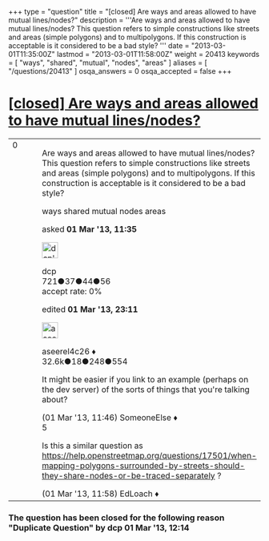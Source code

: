 +++
type = "question"
title = "[closed] Are ways and areas allowed to have mutual lines/nodes?"
description = '''Are ways and areas allowed to have mutual lines/nodes? This question refers to simple constructions like streets and areas (simple polygons) and to multipolygons.  If this construction is acceptable is it considered to be a bad style?  '''
date = "2013-03-01T11:35:00Z"
lastmod = "2013-03-01T11:58:00Z"
weight = 20413
keywords = [ "ways", "shared", "mutual", "nodes", "areas" ]
aliases = [ "/questions/20413" ]
osqa_answers = 0
osqa_accepted = false
+++

<div class="headNormal">

# [\[closed\] Are ways and areas allowed to have mutual lines/nodes?](/questions/20413/are-ways-and-areas-allowed-to-have-mutual-linesnodes)

</div>

<div id="main-body">

<div id="askform">

<table id="question-table" style="width:100%;">
<colgroup>
<col style="width: 50%" />
<col style="width: 50%" />
</colgroup>
<tbody>
<tr>
<td style="width: 30px; vertical-align: top"><div class="vote-buttons">
<span id="post-20413-upvote" class="ajax-command post-vote up" rel="nofollow" title="I like this post (click again to cancel)"> </span>
<div id="post-20413-score" class="post-score" title="current number of votes">
0
</div>
<span id="post-20413-downvote" class="ajax-command post-vote down" rel="nofollow" title="I dont like this post (click again to cancel)"> </span> <span id="favorite-mark" class="ajax-command favorite-mark" rel="nofollow" title="mark/unmark this question as favorite (click again to cancel)"> </span>
<div id="favorite-count" class="favorite-count">
&#10;</div>
</div></td>
<td><div id="item-right">
<div class="question-body">
<p>Are ways and areas allowed to have mutual lines/nodes? This question refers to simple constructions like streets and areas (simple polygons) and to multipolygons. If this construction is acceptable is it considered to be a bad style?<br />
</p>
</div>
<div id="question-tags" class="tags-container tags">
<span class="post-tag tag-link-ways" rel="tag" title="see questions tagged &#39;ways&#39;">ways</span> <span class="post-tag tag-link-shared" rel="tag" title="see questions tagged &#39;shared&#39;">shared</span> <span class="post-tag tag-link-mutual" rel="tag" title="see questions tagged &#39;mutual&#39;">mutual</span> <span class="post-tag tag-link-nodes" rel="tag" title="see questions tagged &#39;nodes&#39;">nodes</span> <span class="post-tag tag-link-areas" rel="tag" title="see questions tagged &#39;areas&#39;">areas</span>
</div>
<div id="question-controls" class="post-controls">
&#10;</div>
<div class="post-update-info-container">
<div class="post-update-info post-update-info-user">
<p>asked <strong>01 Mar '13, 11:35</strong></p>
<img src="https://secure.gravatar.com/avatar/cd4569f9fa1aac11eb6b19d6de309ea6?s=32&amp;d=identicon&amp;r=g" class="gravatar" width="32" height="32" alt="dcp&#39;s gravatar image" />
<p><span>dcp</span><br />
<span class="score" title="721 reputation points">721</span><span title="37 badges"><span class="badge1">●</span><span class="badgecount">37</span></span><span title="44 badges"><span class="silver">●</span><span class="badgecount">44</span></span><span title="56 badges"><span class="bronze">●</span><span class="badgecount">56</span></span><br />
<span class="accept_rate" title="Rate of the user&#39;s accepted answers">accept rate:</span> <span title="dcp has no accepted answers">0%</span> </br></p>
</div>
<div class="post-update-info post-update-info-edited">
<p><span> edited <strong>01 Mar '13, 23:11</strong> </span></p>
<img src="https://secure.gravatar.com/avatar/66f0dc05b44574e3894be07b0b37cf37?s=32&amp;d=identicon&amp;r=g" class="gravatar" width="32" height="32" alt="aseerel4c26&#39;s gravatar image" />
<p><span>aseerel4c26 ♦</span><br />
<span class="score" title="32615 reputation points"><span>32.6k</span></span><span title="18 badges"><span class="badge1">●</span><span class="badgecount">18</span></span><span title="248 badges"><span class="silver">●</span><span class="badgecount">248</span></span><span title="554 badges"><span class="bronze">●</span><span class="badgecount">554</span></span></p>
</div>
</div>
<div id="comments-container-20413" class="comments-container">
<span id="20415"></span>
<div id="comment-20415" class="comment">
<div id="post-20415-score" class="comment-score">
&#10;</div>
<div class="comment-text">
<p>It might be easier if you link to an example (perhaps on the dev server) of the sorts of things that you're talking about?</p>
</div>
<div id="comment-20415-info" class="comment-info">
<span class="comment-age">(01 Mar '13, 11:46)</span> <span class="comment-user userinfo">SomeoneElse ♦</span>
</div>
</div>
<span id="20416"></span>
<div id="comment-20416" class="comment">
<div id="post-20416-score" class="comment-score">
5
</div>
<div class="comment-text">
<p>Is this a similar question as <a href="/questions/17501/when-mapping-polygons-surrounded-by-streets-should-they-share-nodes-or-be-traced-separately">https://help.openstreetmap.org/questions/17501/when-mapping-polygons-surrounded-by-streets-should-they-share-nodes-or-be-traced-separately</a> ?</p>
</div>
<div id="comment-20416-info" class="comment-info">
<span class="comment-age">(01 Mar '13, 11:58)</span> <span class="comment-user userinfo">EdLoach ♦</span>
</div>
</div>
</div>
<div id="comment-tools-20413" class="comment-tools">
&#10;</div>
<div class="clear">
&#10;</div>
<div id="comment-20413-form-container" class="comment-form-container">
&#10;</div>
<div class="clear">
&#10;</div>
</div></td>
</tr>
</tbody>
</table>

<div class="question-status" style="margin-bottom:15px">

### The question has been closed for the following reason "Duplicate Question" by dcp 01 Mar '13, 12:14

</div>

</div>

</div>

